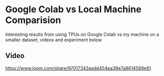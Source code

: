 # Google Colab vs Local Machine Comparision
Interesting results from using TPUs on Google Colab vs my machine on a smaller dataset, videos and experiment below

## Video
https://www.loom.com/share/97017343aadd454ea39e7a8614568e81
